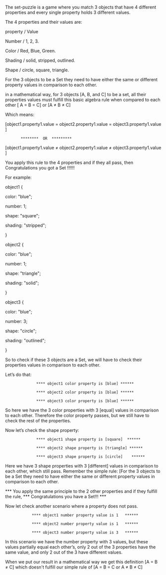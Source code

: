 
The set-puzzle is a game where you match 3 objects that have 4 different properties and every single property holds 3 different values.

The 4 properties and their values are:

property  /      Value

Number   /      1, 2, 3.

Color        /      Red, Blue, Green.

Shading   /      solid, stripped, outlined.

Shape      /      circle, square, triangle.


For the 3 objects to be a Set they need to have either the same or different property values in comparison to each other.

in a mathematical way, for 3 objects [A, B, and C] to be a set, all their properties values must fulfill this basic algebra rule when compared to each other [ A = B = C] or  [A ≠ B ≠ C]  

Which means:

[object1.property1.value  =  object2.property1.value  =  object3.property1.value ]

           ********  OR  *********

[object1.property1.value  ≠  object2.property1.value  ≠  object3.property1.value ]

You apply this rule to the 4 properties and if they all pass, then Congratulations you got a Set !!!!!!

For example:

object1 {

  color: "blue";

  number: 1;

  shape: "square";

  shading: "stripped";

}

object2 {

  color: "blue";

  number: 1;

  shape: "triangle";

  shading: "solid";

}

object3 {

  color: "blue";

  number: 3;

  shape: "circle";

  shading: "outlined";

}

So to check if these 3 objects are a Set, we will have to check their properties values in comparison to each other.

Let’s do that:

                  **** object1 color property is [blue] ******

                  **** object2 color property is [blue] ******

                  **** object3 color property is [blue] ******

So here we have the 3 color properties with 3 [equal] values in comparison to each other.  Therefore the color property passes, but we still have to check the rest of the properties.

Now let’s check the shape property:

                  **** object1 shape property is [square]  ******

                  **** object2 shape property is [triangle] ******

                  **** object3 shape property is [circle]    ******

Here we have 3 shape properties with 3 [different] values in comparison to each other, which still pass. Remember the simple rule: [For the 3 objects to be a Set they need to have either the same or different property values in comparison to each other.

*** You apply the same principle to the 2 other properties and if they fulfill the rule, *** Congratulations you have a Set!!! ***


Now let check another scenario where a property does not pass.

                **** object1 number property value is 1   ******

                **** object2 number property value is 1   ******

                **** object3 number property value is 3   ******

In this scenario we have the number property with 3 values, but these values partially equal each other’s, only 2 out of the 3 properties have the same value, and only 2 out of the 3 have different values.

When we put our result in a mathematical way we get this definition [A = B ≠ C] which doesn't fulfill our simple rule of [A = B = C  or  A ≠ B ≠ C]
